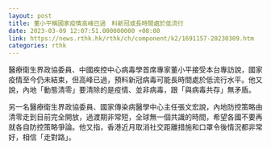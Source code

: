 ```yaml
---
layout: post
title: 董小平稱國家疫情高峰已過　料新冠或長時間處於低流行
date: 2023-03-09 12:07:51.000000000 +08:00
link: https://news.rthk.hk/rthk/ch/component/k2/1691157-20230309.htm
categories: rthk
---
```


醫療衛生界政協委員、中國疾控中心病毒學首席專家董小平接受本台專訪說，國家疫情至今仍未結束，但高峰已過，預料新冠病毒可能長時間處於低流行水平。他又說，內地「動態清零」要清除的是疫情、並非病毒，跟「與病毒共存」無矛盾。

另一名醫療衛生界政協委員、國家傳染病醫學中心主任張文宏說，內地防控策略由清零走到目前完全開放，過渡期非常短，全球無一個共識的時間，希望各國不要再就各自防控策略爭論。他又指，香港近月取消社交距離措施和口罩令後情況都非常好，相信「走對路」。
